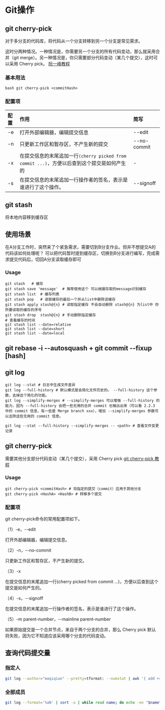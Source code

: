 # Git操作

## git cherry-pick

对于多分支的代码库，将代码从一个分支转移到另一个分支是常见需求。

这时分两种情况。一种情况是，你需要另一个分支的所有代码变动，那么就采用合并（git merge）。另一种情况是，你只需要部分代码变动（某几个提交），这时可以采用 Cherry pick。
[阮一峰教程](http://www.ruanyifeng.com/blog/2020/04/git-cherry-pick.html)

### 基本用法

```bash git cherry-pick <commitHash>```

### 配置项

|配置|作用|简写|
|:--|:--|:--|
|-e|打开外部编辑器，编辑提交信息|--edit|
|-n|只更新工作区和暂存区，不产生新的提交|--no-commit|
|-x|在提交信息的末尾追加一行``(cherry picked from commit ...)``，方便以后查到这个提交是如何产生的|-|
|-s|在提交信息的末尾追加一行操作者的签名，表示是谁进行了这个操作。|--signoff|

## git stash

将本地内容移到缓存区

## 使用场景

在A分支工作时，突然来了个紧急需求，需要切到B分支作业。但并不想提交A的代码该如何处理呢？
可以把代码暂时提到缓存区，切换到B分支进行编写，完成需求提交代码后，切回A分支读取缓存即可

### Usage

```shell
git stash   # 缓存
git stash save 'message'  # 推荐使用这个 可以根据存取的message识别缓存
git stash list  # 缓存列表
git stash pop   # 读取缓存的最后一个并从list中删除该缓存
git stash apply stash@{n} # 读取指定缓存 不会自动删除 stash@{n} 为list中 你所要读取的缓存的序号
git stash drop  stash@{n} # 手动删除指定缓存
# 查看缓存的时间
git stash list --date=relative
git stash list --date=short
git stash list --date=local
```

## git rebase -i --autosquash + git commit --fixup [hash]

## git log

```shell
git log --stat # 日志中生成文件差异
git log --full-history # 默认模式是会简化文件历史的。 --full-history 这个参数，去掉这个简化的功能。
git log --simplify-merges # --simplify-merges 可以增强 --full-history 的能力，因为 --full-history 会把一些无用的合并 commit 也输出出来（可以看 2.2.3 中的 commit 信息，有一些是 Merge branch xxx），增加 --simplify-merges 参数可以去除这些无用的 commit 信息。

git log --stat --full-history --simplify-merges -- <path> # 查看文件变更记录
```

## git cherry-pick

需要其他分支部分代码变动（某几个提交），采用 Cherry pick
[git cherry-pick 教程](https://www.ruanyifeng.com/blog/2020/04/git-cherry-pick.html)

### Usage

```shell
git cherry-pick <commitHash> # 将指定的提交（commit）应用于其他分支
git cherry-pick <HashA> <HashB> # 转移多个提交
```

### 配置项

git cherry-pick命令的常用配置项如下。

（1）-e，--edit

打开外部编辑器，编辑提交信息。

（2）-n，--no-commit

只更新工作区和暂存区，不产生新的提交。

（3）-x

在提交信息的末尾追加一行(cherry picked from commit ...)，方便以后查到这个提交是如何产生的。

（4）-s，--signoff

在提交信息的末尾追加一行操作者的签名，表示是谁进行了这个操作。

（5）-m parent-number，--mainline parent-number

如果原始提交是一个合并节点，来自于两个分支的合并，那么 Cherry pick 默认将失败，因为它不知道应该采用哪个分支的代码变动。

## 查询代码提交量

### 指定人

```bash
git log --author="maqiqian" --pretty=tformat: --numstat | awk '{ add += $1; subs += $2; loc += $1 - $2 } END { printf "added lines: %s, removed lines: %s, total lines: %s\n", add, subs, loc }' - 
```

### 全部成员

```bash
git log --format='%aN' | sort -u | while read name; do echo -en "$name\t"; git log --author="$name" --pretty=tformat: --numstat | grep "\(.html\|.vue\|.ts\|.tsx\|.css\|.js\|.md\|.scss\|.less\)$" | awk '{ add += $1; subs += $2; loc += $1 - $2 } END { printf "added lines: %s, removed lines: %s, total lines: %s\n", add, subs, loc }' -; done
```
